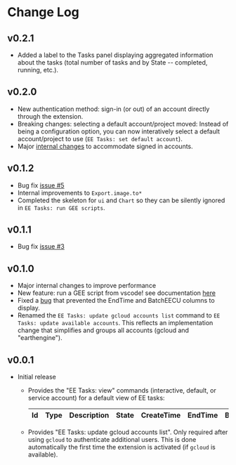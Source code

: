 # Change Log

## v0.2.1 

- Added a label to the Tasks panel displaying aggregated information about the tasks (total number of tasks and by State -- completed, running, etc.).

## v0.2.0

- New authentication method: sign-in (or out) of an account directly through the extension.
- Breaking changes: selecting a default account/project moved: Instead of being a configuration option, you can now interatively select a default account/project to use (`EE Tasks: set default account`).
- Major [internal changes](https://github.com/lopezvoliver/eetasks/commit/2207a5331388bb69831bd15d54d8b38fa07cacad#comments) to accommodate signed in accounts.

## v0.1.2

- Bug fix [issue #5](https://github.com/gee-community/eetasks/issues/5) 
- Internal improvements to `Export.image.to*`
- Completed the skeleton for `ui` and `Chart` so they can be silently ignored in `EE Tasks: run GEE scripts`.

## v0.1.1

- Bug fix [issue #3](https://github.com/gee-community/eetasks/issues/3) 


## v0.1.0

- Major internal changes to improve performance
- New feature: run a GEE script from vscode! see documentation [here](https://github.com/gee-community/eetasks/blob/main/docs/runGEEscripts.md)
- Fixed a [bug](https://github.com/gee-community/eetasks/issues/1) that prevented the EndTime and BatchEECU columns to display. 
- Renamed the `EE Tasks: update gcloud accounts list` command to `EE Tasks: update available accounts`. This reflects an implementation change that simplifies and groups all accounts (gcloud and "earthengine").  


## v0.0.1

- Initial release
    - Provides the "EE Tasks: view" commands (interactive, default, or service account) for a default view of EE tasks:

        | Id | Type | Description | State | CreateTime | EndTime | BatchEECU |  
        | --- | --- | --- | --- | --- | --- | --- |  

    - Provides "EE Tasks: update gcloud accounts list". Only required after using `gcloud` to authenticate additional users. This is done automatically the first time the extension is activated (if `gcloud` is available). 
